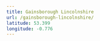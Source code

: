 ```yaml
---
title: Gainsborough Lincolnshire
url: /gainsborough-lincolnshire/
latitude: 53.399
longitude: -0.776
---
```

